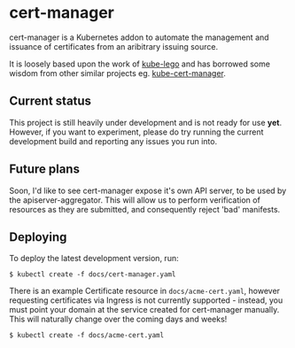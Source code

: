 # cert-manager

cert-manager is a Kubernetes addon to automate the management and issuance of
certificates from an aribitrary issuing source.

It is loosely based upon the work of [kube-lego](https://github.com/jetstack/kube-lego)
and has borrowed some wisdom from other similar projects eg.
[kube-cert-manager](https://github.com/PalmStoneGames/kube-cert-manager).

## Current status

This project is still heavily under development and is not ready for use
**yet**. However, if you want to experiment, please do try running the current
development build and reporting any issues you run into.

## Future plans

Soon, I'd like to see cert-manager expose it's own API server, to be used by
the apiserver-aggregator. This will allow us to perform verification of
resources as they are submitted, and consequently reject 'bad' manifests.

## Deploying

To deploy the latest development version, run:

```
$ kubectl create -f docs/cert-manager.yaml
```

There is an example Certificate resource in `docs/acme-cert.yaml`, however
requesting certificates via Ingress is not currently supported - instead, you
must point your domain at the service created for cert-manager manually. This
will naturally change over the coming days and weeks!

```
$ kubectl create -f docs/acme-cert.yaml
```
